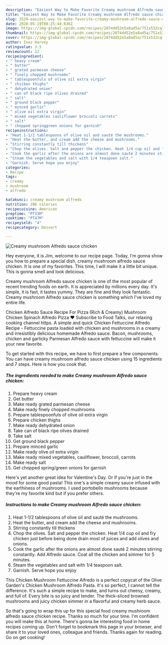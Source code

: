 ```yaml
---
description: "Easiest Way to Make Favorite Creamy mushroom Alfredo sauce chicken"
title: "Easiest Way to Make Favorite Creamy mushroom Alfredo sauce chicken"
slug: 3529-easiest-way-to-make-favorite-creamy-mushroom-alfredo-sauce-chicken
date: 2020-05-19T08:25:44.636Z
image: https://img-global.cpcdn.com/recipes/2074dd52e5a8ad5a/751x532cq70/creamy-mushroom-alfredo-sauce-chicken-recipe-main-photo.jpg
thumbnail: https://img-global.cpcdn.com/recipes/2074dd52e5a8ad5a/751x532cq70/creamy-mushroom-alfredo-sauce-chicken-recipe-main-photo.jpg
cover: https://img-global.cpcdn.com/recipes/2074dd52e5a8ad5a/751x532cq70/creamy-mushroom-alfredo-sauce-chicken-recipe-main-photo.jpg
author: Inez Harvey
ratingvalue: 3.5
reviewcount: 12
recipeingredient:
- " heavy cream"
- " butter"
- " grated parmesan cheese"
- " finely chopped mushrooms"
- " tablespoonfuls of olive oil extra virgin"
- " chicken thighs"
- " dehydrated onion"
- " can of black ripe olives drained"
- " salt"
- " ground black pepper"
- " minced garlic"
- " olive oil extra virgin"
- " mixed vegetables cauliflower broccoli carrots"
- " salt"
- " chopped springgreen onions for garnish"
recipeinstructions:
- "Heat 1-1/2 tablespoons of olive oil and sauté the mushrooms."
- "Heat the butter, and cream add the cheese and mushrooms."
- "Stirring constantly till thickens"
- "Chop the olives. Salt and pepper the chicken. Heat 1/4 cup oil and fry chicken just before being done drain most of juices and add olives and onions."
- "Cook the garlic after the onions are almost done sauté 2 minutes stirring constantly.  Add Alfredo sauce. Coat all the chicken and simmer for 5 minutes."
- "Steam the vegetables and salt with 1/4 teaspoon salt."
- "Garnish. Serve hope you enjoy"
categories:
- Recipe
tags:
- creamy
- mushroom
- alfredo

katakunci: creamy mushroom alfredo 
nutrition: 206 calories
recipecuisine: American
preptime: "PT33M"
cooktime: "PT47M"
recipeyield: "4"
recipecategory: Dessert

---
```



![Creamy mushroom Alfredo sauce chicken](https://img-global.cpcdn.com/recipes/2074dd52e5a8ad5a/751x532cq70/creamy-mushroom-alfredo-sauce-chicken-recipe-main-photo.jpg)

Hey everyone, it is Jim, welcome to our recipe page. Today, I'm gonna show you how to prepare a special dish, creamy mushroom alfredo sauce chicken. It is one of my favorites. This time, I will make it a little bit unique. This is gonna smell and look delicious.

Creamy mushroom Alfredo sauce chicken is one of the most popular of recent trending foods on earth. It is appreciated by millions every day. It's simple, it is fast, it tastes yummy. They are fine and they look fantastic. Creamy mushroom Alfredo sauce chicken is something which I've loved my entire life.

Chicken Alfredo Sauce Recipe For Pizza (Rich &amp; Creamy) Mushroom Chicken Spinach Alfredo Pizza ♥ Subscribe to Food Talks, our relaxing cooking channel https. A simple and quick Chicken Fettuccine Alfredo Recipe - Fettuccine pasta loaded with chicken and mushrooms in a creamy and irresistibly delicious homemade Alfredo sauce. Bacon, mushrooms, chicken and garlicky Parmesan Alfredo sauce with fettuccine will make it your new favorite.


To get started with this recipe, we have to first prepare a few components. You can have creamy mushroom alfredo sauce chicken using 15 ingredients and 7 steps. Here is how you cook that.

<!--inarticleads1-->

##### The ingredients needed to make Creamy mushroom Alfredo sauce chicken:

1. Prepare  heavy cream
1. Get  butter
1. Make ready  grated parmesan cheese
1. Make ready  finely chopped mushrooms
1. Prepare  tablespoonfuls of olive oil extra virgin
1. Prepare  chicken thighs
1. Make ready  dehydrated onion
1. Take  can of black ripe olives drained
1. Take  salt
1. Get  ground black pepper
1. Prepare  minced garlic
1. Make ready  olive oil extra virgin
1. Make ready  mixed vegetables, cauliflower, broccoli, carrots
1. Make ready  salt
1. Get  chopped spring/green onions for garnish


Here&#39;s yet another great idea for Valentine&#39;s Day. Or if you&#39;re just in the mood for some good pasta! This one&#39;s a simple creamy sauce infused with the earthiness of mushrooms. I used portobello mushrooms because they&#39;re my favorite kind but if you prefer others. 

<!--inarticleads2-->

##### Instructions to make Creamy mushroom Alfredo sauce chicken:

1. Heat 1-1/2 tablespoons of olive oil and sauté the mushrooms.
1. Heat the butter, and cream add the cheese and mushrooms.
1. Stirring constantly till thickens
1. Chop the olives. Salt and pepper the chicken. Heat 1/4 cup oil and fry chicken just before being done drain most of juices and add olives and onions.
1. Cook the garlic after the onions are almost done sauté 2 minutes stirring constantly.  Add Alfredo sauce. Coat all the chicken and simmer for 5 minutes.
1. Steam the vegetables and salt with 1/4 teaspoon salt.
1. Garnish. Serve hope you enjoy


This Chicken Mushroom Fettuccine Alfredo is a perfect copycat of the Olive Garden&#39;s Chicken Mushroom Alfredo Pasta. It&#39;s so perfect, I cannot tell the difference. It&#39;s such a simple recipe to make, and turns out cheesy, creamy, and full of. Every bite is so juicy and tender. The thick-sliced browned mushrooms and juicy chicken simmer in a flavorful and creamy herb sauce. 

So that's going to wrap this up for this special food creamy mushroom alfredo sauce chicken recipe. Thanks so much for your time. I'm confident you will make this at home. There's gonna be interesting food in home recipes coming up. Don't forget to bookmark this page in your browser, and share it to your loved ones, colleague and friends. Thanks again for reading. Go on get cooking!
